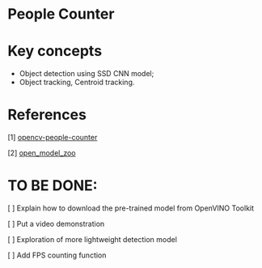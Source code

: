 # People Counter

# Key concepts

- Object detection using SSD CNN model;
- Object tracking, Centroid tracking.

# References

[1] [opencv-people-counter](https://pyimagesearch.com/2018/08/13/opencv-people-counter/)

[2] [open_model_zoo](https://github.com/openvinotoolkit/open_model_zoo)

# TO BE DONE:
[ ] Explain how to download the pre-trained model from OpenVINO Toolkit

[ ] Put a video demonstration

[ ] Exploration of more lightweight detection model

[ ] Add FPS counting function